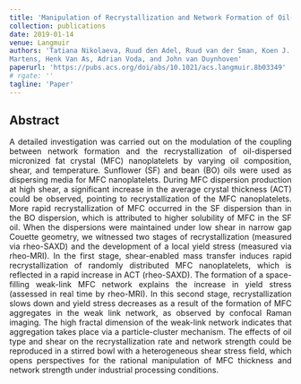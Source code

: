 ```yaml
---
title: 'Manipulation of Recrystallization and Network Formation of Oil-Dispersed Micronized Fat Crystals'
collection: publications
date: 2019-01-14
venue: Langmuir
authors: 'Tatiana Nikolaeva, Ruud den Adel, Ruud van der Sman, Koen J. A. 
Martens, Henk Van As, Adrian Voda, and John van Duynhoven'
paperurl: 'https://pubs.acs.org/doi/abs/10.1021/acs.langmuir.8b03349'
# rgate: ''
tagline: 'Paper'
---
```


<h2> Abstract </h2>
<p align= "justify">
A detailed investigation was carried out on the modulation of the coupling between network formation and the recrystallization of oil-dispersed micronized fat crystal (MFC) nanoplatelets by varying oil composition, shear, and temperature. Sunflower (SF) and bean (BO) oils were used as dispersing media for MFC nanoplatelets. During MFC dispersion production at high shear, a significant increase in the average crystal thickness (ACT) could be observed, pointing to recrystallization of the MFC nanoplatelets. More rapid recrystallization of MFC occurred in the SF dispersion than in the BO dispersion, which is attributed to higher solubility of MFC in the SF oil. When the dispersions were maintained under low shear in narrow gap Couette geometry, we witnessed two stages of recrystallization (measured via rheo-SAXD) and the development of a local yield stress (measured via rheo-MRI). In the first stage, shear-enabled mass transfer induces rapid recrystallization of randomly distributed MFC nanoplatelets, which is reflected in a rapid increase in ACT (rheo-SAXD). The formation of a space-filling weak-link MFC network explains the increase in yield stress (assessed in real time by rheo-MRI). In this second stage, recrystallization slows down and yield stress decreases as a result of the formation of MFC aggregates in the weak link network, as observed by confocal Raman imaging. The high fractal dimension of the weak-link network indicates that aggregation takes place via a particle-cluster mechanism. The effects of oil type and shear on the recrystallization rate and network strength could be reproduced in a stirred bowl with a heterogeneous shear stress field, which opens perspectives for the rational manipulation of MFC thickness and network strength under industrial processing conditions.